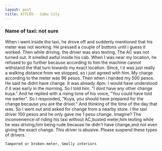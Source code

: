 ```yaml
---
layout: post
title: 477CEO - Cebu City
---
```


### Name of taxi: not sure

When i went inside the taxi, he drove off and suddenly mentioned that his meter was not working. 
He pressed a couple of buttons until i guess it worked. Then while driving, the driver was also texting. The AC was not turned out. It smelled awful inside his cab. When I was near my location, he refused to go further because according to him the machine cannot withstand the that turn towards my exact location. Since, I it was just really a walking distance from we stopped, so i just agreed with him. My charge according to the meter was 96 pesos. Then when i handed my 500 pesos. He said he didnt have change. It was already 4pm. I would have understood if it was early in the morning. So I told him, "I dont have any other change kuya." And he replied with a rising tone of his voice, "You could have told me earlier". So I responded, "Kuya, you should have prepared for the change because you are the driver." And thinking of the time of the day that was.
So I went out and asked for change from a nearby store. I the taxi driver 100 pesos and he only gave me 1 peso change. 
Imagine? The inconvenience of riding his taxi without AC,busted meter,him texting while he was driving,him being rude because he didn't have change,and not even giving the exact change.
This driver is abusive. Please suspend these types of drivers.

```Tampered or broken meter, Smelly interiors```
